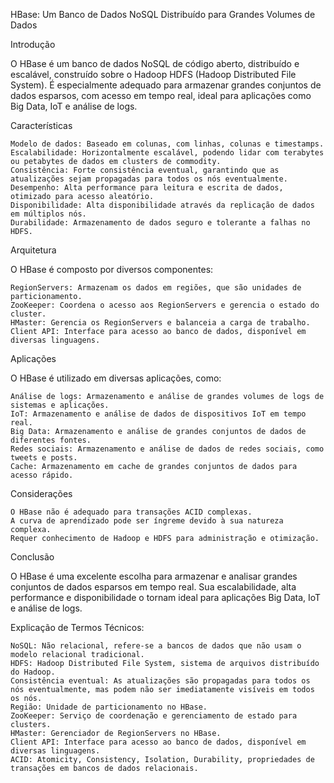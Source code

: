HBase: Um Banco de Dados NoSQL Distribuído para Grandes Volumes de Dados

Introdução

O HBase é um banco de dados NoSQL de código aberto, distribuído e escalável, construído sobre o Hadoop HDFS (Hadoop Distributed File System). É especialmente adequado para armazenar grandes conjuntos de dados esparsos, com acesso em tempo real, ideal para aplicações como Big Data, IoT e análise de logs.

Características

    Modelo de dados: Baseado em colunas, com linhas, colunas e timestamps.
    Escalabilidade: Horizontalmente escalável, podendo lidar com terabytes ou petabytes de dados em clusters de commodity.
    Consistência: Forte consistência eventual, garantindo que as atualizações sejam propagadas para todos os nós eventualmente.
    Desempenho: Alta performance para leitura e escrita de dados, otimizado para acesso aleatório.
    Disponibilidade: Alta disponibilidade através da replicação de dados em múltiplos nós.
    Durabilidade: Armazenamento de dados seguro e tolerante a falhas no HDFS.

Arquitetura

O HBase é composto por diversos componentes:

    RegionServers: Armazenam os dados em regiões, que são unidades de particionamento.
    ZooKeeper: Coordena o acesso aos RegionServers e gerencia o estado do cluster.
    HMaster: Gerencia os RegionServers e balanceia a carga de trabalho.
    Client API: Interface para acesso ao banco de dados, disponível em diversas linguagens.

Aplicações

O HBase é utilizado em diversas aplicações, como:

    Análise de logs: Armazenamento e análise de grandes volumes de logs de sistemas e aplicações.
    IoT: Armazenamento e análise de dados de dispositivos IoT em tempo real.
    Big Data: Armazenamento e análise de grandes conjuntos de dados de diferentes fontes.
    Redes sociais: Armazenamento e análise de dados de redes sociais, como tweets e posts.
    Cache: Armazenamento em cache de grandes conjuntos de dados para acesso rápido.

Considerações

    O HBase não é adequado para transações ACID complexas.
    A curva de aprendizado pode ser íngreme devido à sua natureza complexa.
    Requer conhecimento de Hadoop e HDFS para administração e otimização.

Conclusão

O HBase é uma excelente escolha para armazenar e analisar grandes conjuntos de dados esparsos em tempo real. Sua escalabilidade, alta performance e disponibilidade o tornam ideal para aplicações Big Data, IoT e análise de logs.

Explicação de Termos Técnicos:

    NoSQL: Não relacional, refere-se a bancos de dados que não usam o modelo relacional tradicional.
    HDFS: Hadoop Distributed File System, sistema de arquivos distribuído do Hadoop.
    Consistência eventual: As atualizações são propagadas para todos os nós eventualmente, mas podem não ser imediatamente visíveis em todos os nós.
    Região: Unidade de particionamento no HBase.
    ZooKeeper: Serviço de coordenação e gerenciamento de estado para clusters.
    HMaster: Gerenciador de RegionServers no HBase.
    Client API: Interface para acesso ao banco de dados, disponível em diversas linguagens.
    ACID: Atomicity, Consistency, Isolation, Durability, propriedades de transações em bancos de dados relacionais.